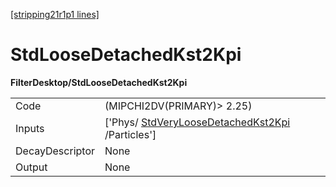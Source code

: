 [[stripping21r1p1 lines]](./stripping21r1p1-commonparticles)

# StdLooseDetachedKst2Kpi

**FilterDesktop/StdLooseDetachedKst2Kpi**

|                 |                                                                                                     |
|-----------------|-----------------------------------------------------------------------------------------------------|
| Code            | (MIPCHI2DV(PRIMARY)\> 2.25)                                                                         |
| Inputs          | ['Phys/ [StdVeryLooseDetachedKst2Kpi](./stripping21r1p1-stdveryloosedetachedkst2kpi) /Particles'] |
| DecayDescriptor | None                                                                                                |
| Output          | None                                                                                                |
